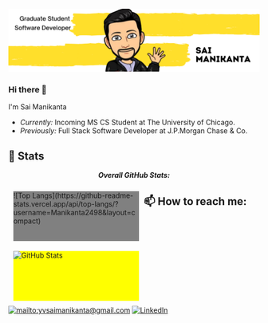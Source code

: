 ![Sai Manikanta Banner Image](./banner.png)
### Hi there 👋

I'm Sai Manikanta 
- <i>Currently:</i> Incoming MS CS Student at The University of Chicago. 
- <i>Previously:</i> Full Stack Software Developer at J.P.Morgan Chase & Co.


<h2>👀 Stats</h2>

<div>
  <p align="center">
    <b><em>Overall GitHub Stats:</em></b> <br/>
    <div style="width: 50%; float:left; height:100px; background:gray; margin:10px">
      ![Top Langs](https://github-readme-stats.vercel.app/api/top-langs/?username=Manikanta2498&layout=compact)
    </div>
    <div style="width: 50%; float:left; height:100px; background:yellow; margin:10px">
      <img src="https://github-readme-streak-stats.herokuapp.com/?user=Manikanta2498" alt="GitHub Stats" /> <br/>
    </div>
  </p>
</div>

<h2>📫 How to reach me:</h2>

<a href="mailto:yvsaimanikanta@gmail.com">![mailto:yvsaimanikanta@gmail.com](https://img.shields.io/badge/Gmail-D14836?style=for-the-badge&logo=gmail&logoColor=white)</a> <a href="https://www.linkedin.com/in/yvsmanikanta/">![LinkedIn](https://img.shields.io/badge/LinkedIn-0077B5?style=for-the-badge&logo=linkedin&logoColor=white)</a>
<!--
**Manikanta2498/Manikanta2498** is a ✨ _special_ ✨ repository because its `README.md` (this file) appears on your GitHub profile.

Here are some ideas to get you started:

- 🔭 I’m currently working on ...
- 🌱 I’m currently learning ...
- 👯 I’m looking to collaborate on ...
- 🤔 I’m looking for help with ...
- 💬 Ask me about ...
- 📫 How to reach me: ...
- 😄 Pronouns: ...
- ⚡ Fun fact: ...
-->

